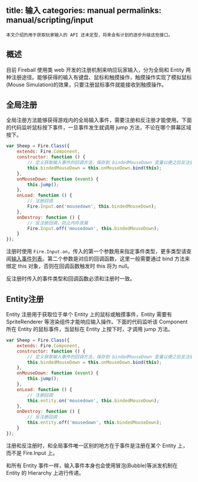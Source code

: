 title: 输入
categories: manual
permalinks: manual/scripting/input
---

```
本文介绍的用于获取玩家输入的 API 还未定型，将来会有计划的逐步升级这些接口。
```

## 概述

目前 Fireball 使用类 web 开发的注册机制来响应玩家输入，分为全局和 Entity 两种注册途径。能够获得的输入有键盘、鼠标和触摸操作，触摸操作实现了模拟鼠标(Mouse Simulation)的效果，只要注册鼠标事件就能接收到触摸操作。

## 全局注册

全局注册方法能够获得游戏内的全局输入事件，需要注册和反注册才能使用。下面的代码监听鼠标按下事件，一旦事件发生就调用 jump 方法，不论在哪个屏幕区域按下。

```js
var Sheep = Fire.Class({
    extends: Fire.Component,
    constructor: function () {
        // 定义获取输入事件的回调方法，保存到 bindedMouseDown 变量以便之后反注册
        this.bindedMouseDown = this.onMouseDown.bind(this);
    },
    onMouseDown: function (event) {
        this.jump();
    },
    onLoad: function () {
        // 注册回调
        Fire.Input.on('mousedown', this.bindedMouseDown);
    },
    onDestroy: function () {
        // 反注册回调，防止内存泄漏
        Fire.Input.off('mousedown', this.bindedMouseDown);
    }
});
```

注册时使用 `Fire.Input.on`，传入的第一个参数用来指定事件类型，更多类型请查阅[输入事件列表](/scripting/input-events)。第二个参数是对应的回调函数，这里一般需要通过 bind 方法来绑定 this 对象，否则在回调函数触发时 this 将为 null。

反注册时传入的事件类型和回调函数必须和注册时一致。

## Entity注册

Entity 注册用于获取位于单个 Entity 上的鼠标或触摸事件，Entity 需要有 SpriteRenderer 等渲染组件才能响应输入操作。下面的代码监听该 Component 所在 Entity 的鼠标事件，当鼠标在 Entity 上按下时，才调用 jump 方法。

```js
var Sheep = Fire.Class({
    extends: Fire.Component,
    constructor: function () {
        // 定义获取输入事件的回调方法，保存到 bindedMouseDown 变量以便之后反注册
        this.bindedMouseDown = this.onMouseDown.bind(this);
    },
    onMouseDown: function (event) {
        this.jump();
    },
    onLoad: function () {
        // 注册回调
        this.entity.on('mousedown', this.bindedMouseDown);
    },
    onDestroy: function () {
        // 反注册回调
        this.entity.off('mousedown', this.bindedMouseDown);
    }
});
```

注册和反注册时，和全局事件唯一区别的地方在于事件是注册在某个 Entity 上，而不是 Fire.Input 上。

和所有 Entity 事件一样，输入事件本身也会使用冒泡(Bubble)等派发机制在 Entity 的 Hierarchy 上进行传递。

